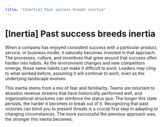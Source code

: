 ```yaml
---
title: "[Inertia] Past success breeds inertia"
---
```


# [Inertia] Past success breeds inertia

When a company has enjoyed consistent success with a particular product, service, or business model, it naturally becomes invested in that approach. The processes, culture, and incentives that grew around that success often harden into habits. As the environment changes and new competitors emerge, those same habits can make it difficult to pivot. Leaders may cling to what worked before, assuming it will continue to work, even as the underlying landscape evolves.

This inertia stems from a mix of fear and familiarity. Teams are reluctant to abandon revenue streams that have historically performed well, and organizational structures can reinforce the status quo. The longer this state persists, the harder it becomes to break out of it. Recognizing that past victories can blind you to present threats is a crucial first step in adapting to changing circumstances.
The more successful the previous approach was, the stronger this inertia becomes.

